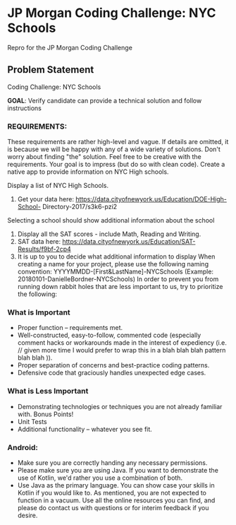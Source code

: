 # JP Morgan Coding Challenge: NYC Schools
Repro for the JP Morgan Coding Challenge

## Problem Statement

Coding Challenge: NYC Schools

**GOAL**: Verify candidate can provide a technical solution and follow instructions

### REQUIREMENTS:
These requirements are rather high-level and vague. If details are omitted, it is because we will
be happy with any of a wide variety of solutions. Don&#39;t worry about finding &quot;the&quot; solution. Feel
free to be creative with the requirements. Your goal is to impress (but do so with clean code).
Create a native app to provide information on NYC High schools.

Display a list of NYC High Schools.
1. Get your data here: https://data.cityofnewyork.us/Education/DOE-High-School-
Directory-2017/s3k6-pzi2

Selecting a school should show additional information about the school
1. Display all the SAT scores - include Math, Reading and Writing.
2. SAT data here: https://data.cityofnewyork.us/Education/SAT-Results/f9bf-2cp4
3. It is up to you to decide what additional information to display
When creating a name for your project, please use the following naming convention:
YYYYMMDD-[First&amp;LastName]-NYCSchools (Example: 20180101-DanielleBordner-NYCSchools)
In order to prevent you from running down rabbit holes that are less important to us, try to
prioritize the following:

### What is Important
- Proper function – requirements met.
- Well-constructed, easy-to-follow, commented code (especially comment hacks or
workarounds made in the interest of expediency (i.e. // given more time I would prefer to
wrap this in a blah blah blah pattern blah blah )).
- Proper separation of concerns and best-practice coding patterns.
- Defensive code that graciously handles unexpected edge cases.

### What is Less Important
- Demonstrating technologies or techniques you are not already familiar with.
Bonus Points!
- Unit Tests
- Additional functionality – whatever you see fit.

### Android:
- Make sure you are correctly handing any necessary permissions.
- Please make sure you are using Java. If you want to demonstrate the use of Kotlin, we&#39;d
rather you use a combination of both.
- Use Java as the primary language. You can show case your skills in Kotlin if you would
like to.
As mentioned, you are not expected to function in a vacuum. Use all the online resources you
can find, and please do contact us with questions or for interim feedback if you desire.
